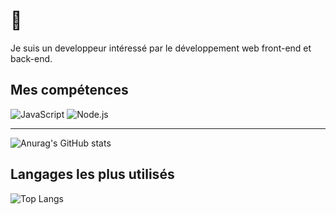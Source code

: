 # 👋

Je suis un developpeur intéressé par le développement web front-end et back-end.

## Mes compétences

![JavaScript](https://img.shields.io/badge/JavaScript-ES6+-yellow)
![Node.js](https://img.shields.io/badge/Node.js-14.17.0-green)

***

![Anurag's GitHub stats](https://github-readme-stats.vercel.app/api?username=VotreNomUtilisateur&show_icons=true&theme=highcontrast#gh-dark-mode-only)

## Langages les plus utilisés

![Top Langs](https://github-readme-stats.vercel.app/api/top-langs/?username=VotreNomUtilisateur&hide_progress=true)
